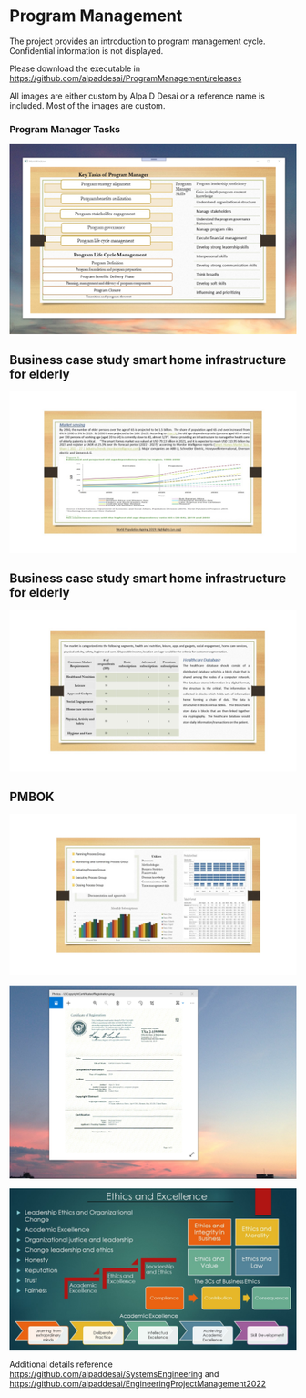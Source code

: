 # Program Management

The project provides an introduction to program management cycle. Confidential information is not displayed. 

Please download the executable in https://github.com/alpaddesai/ProgramManagement/releases

All images are either custom by Alpa D Desai or a reference name is included. Most of the images are custom.

### Program Manager Tasks
![image](ProgramManager.png)

## Business case study smart home infrastructure for elderly
![image](MarketSense.jpg)

## Business case study smart home infrastructure for elderly
![image](HealthCareDatabases.jpg)

## PMBOK
![image](Tableau1.jpg)

![image](USCopyrightCertificate.png)

![image](Ethics.jpg)

Additional details reference https://github.com/alpaddesai/SystemsEngineering and  https://github.com/alpaddesai/EngineeringProjectManagement2022
